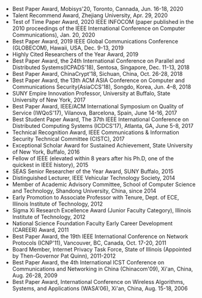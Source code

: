 * Best Paper Award, Mobisys'20, Toronto, Cannada, Jun. 16-18, 2020
* Talent Recommend Award, Zhejiang University, Apr. 29, 2020
* Test of Time Paper Award, 2020 IEEE INFOCOM (paper published in the 2010 proceedings of the IEEE International Conference on Computer Communications), Jan. 20, 2020
* Best Paper Award, 2019 IEEE Global Communications Conference (GLOBECOM), Hawaii, USA, Dec. 9-13, 2019
* Highly Cited Researchers of the Year Award, 2019
* Best Paper Award, the 24th International Conference on Parallel and Distributed Systems(ICPADS'18), Sentosa, Singapore, Dec. 11-13, 2018
* Best Paper Award, ChinaCrypt'18, Sichuan, China, Oct. 26-28, 2018
* Best Paper Award, the 13th ACM ASIA Conference on Computer and Communications Security(AsiaCCS'18), Songdo, Korea, Jun. 4–8, 2018
* SUNY Empire Innovation Professor, University at Buffalo, State University of New York, 2017
* Best Paper Award, IEEE/ACM International Symposium on Quality of Service (IWQoS'17), Vilanova, Barcelona, Spain, June 14-16, 2017
* Best Student Paper Award, The 37th IEEE International Conference on Distributed Computing Systems (ICDCS'17), Atlanta, GA, June 5-8, 2017
* Technical Recognition Award, IEEE Communications & Information Security Technical Committee (CISTC), 2017
* Exceptional Scholar Award for Sustained Achievement, State University of New York, Buffalo, 2016
* Fellow of IEEE (elevated within 8 years after his Ph.D, one of the quickest in IEEE history), 2015
* SEAS Senior Researcher of the Year Award, SUNY Buffalo, 2015
* Distinguished Lecturer, IEEE Vehicular Technology Society, 2014
* Member of Academic Advisory Committee, School of Computer Science and Technology, Shandong University, China, since 2014
* Early Promotion to Associate Professor with Tenure, Dept. of ECE, Illinois Institute of Technology, 2012 
* Sigma Xi Research Excellence Award (Junior Faculty Category), Illinois Institute of Technology, 2012 
* National Science Foundation Faculty Early Career Development (CAREER) Award, 2011 
* Best Paper Award, the 19th IEEE International Conference on Network Protocols (ICNP'11), Vancouver, BC, Canada, Oct. 17-20, 2011 
* Board Member, Internet Privacy Task Force, State of Illinois (Appointed by Then-Governor Pat Quinn), 2011-2012 
* Best Paper Award, the 4th International ICST Conference on Communications and Networking in China (Chinacom'09), Xi'an, China, Aug. 26-28, 2009 
* Best Paper Award, International Conference on Wireless Algorithms, Systems, and Applications (WASA'06), Xi'an, China, Aug. 15-18, 2006


<!-- This is for honors -->
